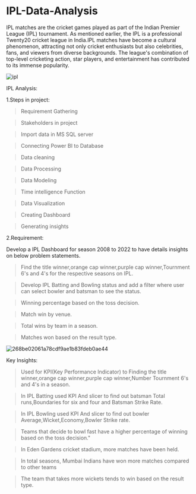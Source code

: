 # IPL-Data-Analysis

IPL matches are the cricket games played as part of the Indian Premier League (IPL) tournament. As mentioned earlier, the IPL is a professional Twenty20 cricket league in India.IPL matches have become a cultural phenomenon, attracting not only cricket enthusiasts but also celebrities, fans, and viewers from diverse backgrounds. The league's combination of top-level cricketing action, star players, and entertainment has contributed to its immense popularity.

![ipl](https://github.com/jnana027/IPL-Data-Analysis/assets/120124430/af9b0b12-98d1-44c8-85f4-5e72f63f7e30)

IPL Analysis:

1.Steps in project:

>Requirement Gathering

>Stakeholders in project

>Import data in MS SQL server

>Connecting Power BI to Database


>Data cleaning

>Data Processing

>Data Modeling

>Time intelligence Function

>Data Visualization

>Creating Dashboard

>Generating insights

2.Requirement:

Develop a IPL Dashboard for season 2008 to 2022 to have details insights on below problem statements.

>Find the title winner,orange cap winner,purple cap winner,Tournment 6's and 4's for the respective seasons on IPL.

>Develop IPL Batting and Bowling status and add a filter where user can select bowler and batsman to see the status.

>Winning percentage based on the toss decision.

>Match win by venue.

>Total wins by team in a season.

>Matches won based on the result type.

![268be02061a78cdf9ae1b83fdeb0ae44](https://github.com/jnana027/IPL-Data-Analysis/assets/120124430/2818ae48-dc58-46d1-9a92-2e775538439c)

Key Insights:

>Used for KPI(Key Performance Indicator) to Finding the title winner,orange cap winner,purple cap winner,Number Tournment 6's and 4's in a season.

>In IPL Batting used KPI And slicer to find out batsman Total runs,Boundaries for six and four and Batsman  Strike Rate.

>In IPL Bowling used KPI And slicer to find out bowler Average,Wicket,Economy,Bowler Strike rate.

>Teams that decide to bowl fast have a higher percentage of winning based on the toss decision."

>In Eden Gardens cricket stadium, more matches have been held.

>In total seasons, Mumbai Indians have won more matches compared to other teams

>The team that takes more wickets tends to win based on the result type.

